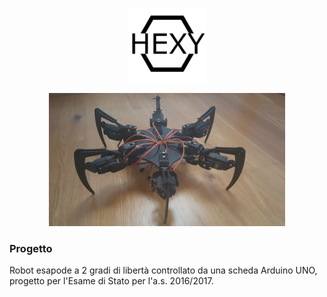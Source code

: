 <p align="center">
<img src="docs/Hexylogo.jpg" alt="Hexy logo" height="25%" width="25%"/>
</p>


<p align="center">
<img src="docs/Hexy.jpeg" alt="Hexy robot" height="75%" width="75%"/>
</p>

### Progetto
Robot esapode a 2 gradi di libertà controllato da una scheda Arduino UNO, progetto per l'Esame di Stato per l'a.s. 2016/2017.
